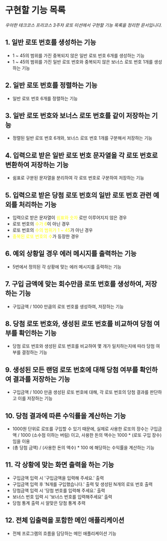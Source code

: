 # 구현할 기능 목록

<i>우아한 테크코스 프리코스 3주차 로또 미션에서 구현할 기능 목록을 정리한 문서입니다. </i>

## 1. 일반 로또 번호를 생성하는 기능

- 1 ~ 45의 범위를 가진 중복되지 않은 일반 로또 번호 6개를 생성하는 기능
- 1 ~ 45의 범위를 가진 일반 로또 번호와 중복되지 않은 보너스 로또 번호 1개를 생성하는 기능

## 2. 일반 로또 번호를 정렬하는 기능

- 일반 로또 번호 6개를 정렬하는 기능

## 3. 일반 로또 번호와 보너스 로또 번호를 같이 저장하는 기능

- 정렬된 일반 로또 번호 6개와, 보너스 로또 번호 1개를 구분해서 저장하는 기능

## 4. 입력으로 받은 일반 로또 번호 문자열을 각 로또 번호로 변환하여 저장하는 기능

- 쉼표로 구분된 문자열을 분리하여 각 로또 번호로 구분하여 저장하는 기능

## 5. 입력으로 받은 당첨 로또 번호의 일반 로또 번호 관련 예외를 처리하는 기능

- 입력으로 받은 문자열이 <span style="color:yellow">쉼표와 숫자 </span>로만 이루어지지 않은 경우
- 로또 번호의 <span style="color:yellow">수가 6</span>이 아닌 경우
- 로또 번호의 <span style="color:yellow">수의 범위가 1 ~ 45</span>가 아닌 경우
- <span style="color:yellow">중복된 로또 번호의 수</span>가 등장한 경우

## 6. 예외 상황일 경우 에러 메시지를 출력하는 기능

- 5번에서 정의된 각 상황에 맞는 에러 메시지를 출력하는 기능

## 7. 구입 금액에 맞는 회수만큼 로또 번호를 생성하여, 저장하는 기능

- 구입금액 / 1000 만큼의 로또 번호를 생성하여, 저장하는 기능

## 8. 당첨 로또 번호와, 생성된 로또 번호를 비교하여 당첨 여부를 확인하는 기능

- 당첨 로또 번호와 생성된 로또 번호를 비교하여 몇 개가 일치하는지에 따라 당첨 여부를 결정하는 기능

## 9. 생성된 모든 랜덤 로또 번호에 대해 당첨 여부를 확인하여 결과를 저장하는 기능

- 구입금액 / 1000 만큼 생성된 로또 번호에 대해, 각 로또 번호의 당첨 결과를 판단하고 이를 저장하는 기능

## 10. 당첨 결과에 따른 수익률을 계산하는 기능

- 1000원 단위로 로또를 구입할 수 있기 때문에, 실제로 사용한 로또의 장수는 구입금액 / 1000 (소수점 이하는 버림) 이고, 사용한 돈의 액수는 1000 \* (로또 구입 장수) 임을 이용
- (총 당첨 금액) / (사용한 돈의 액수) \* 100 에 해당하는 수익률을 계산하는 기능

## 11. 각 상황에 맞는 화면 출력을 하는 기능

- 구입금액 입력 시 '구입금액을 입력해 주세요.' 출력
- 구입금액 입력 후 'N개를 구입했습니다.' 출력 및 생성된 N개의 로또 번호 출력
- 당첨금액 입력 시 '당첨 번호를 입력해 주세요.' 출력
- 보너스 번호 입력 시 '보너스 번호를 입력해주세요' 출력
- 당첨 통계 출력 시 알맞은 당첨 통계 추력

## 12. 전체 입출력을 포함한 메인 애플리케이션

- 전체 프로그램의 흐름을 담당하는 메인 애플리케이션 기능
